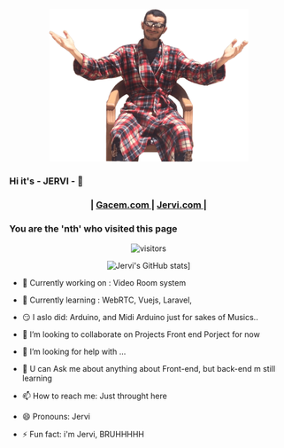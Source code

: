 <div align="center">
  
  <img src="https://github.com/Jervi-sir/Jervi-sir/blob/main/jervi.png" width="360px">
</div>

### Hi it's - JERVI - 👋

<div align="center">
  <h3>
    <span> | </span>
    <a href="https://gacem.netlify.app/">
      Gacem.com
    </a>
    <span> | </span>
    <a href="https://jervi.netlify.app/">
      Jervi.com
    </a>
    <span> | </span>
  </h3>
</div>


### You are the 'nth' who visited this page
<div align="center">
  
![visitors](https://profile-counter.glitch.me/Jervi-sir/count.svg)

</div>

<div align="center">
  
![Jervi's GitHub stats](https://github-readme-stats.vercel.app/api?username=jervi-sir)]
  
</div>

- 🔭 Currently working on : Video Room system
- 🌱 Currently learning : WebRTC, Vuejs, Laravel,
- 😏 I aslo did: Arduino, and Midi Arduino just for sakes of Musics..

- 👯 I’m looking to collaborate on Projects Front end Porject for now
- 🤔 I’m looking for help with ...

- 💬 U can Ask me about anything about Front-end, but back-end m still learning
- 📫 How to reach me: Just throught here

- 😄 Pronouns: Jervi
- ⚡ Fun fact: i'm Jervi, 
BRUHHHHH

<div>
 
</div>

